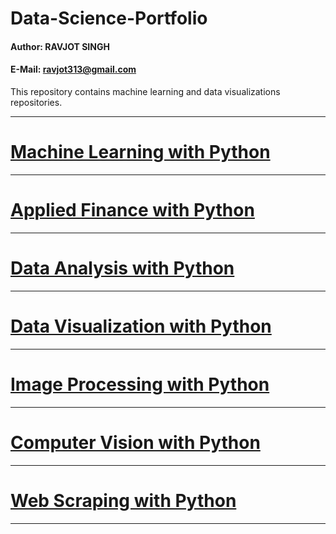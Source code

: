 # Data-Science-Portfolio

#### Author: RAVJOT SINGH

#### E-Mail: ravjot313@gmail.com


This repository contains machine learning and data visualizations repositories.

------------------------------------------------------------------------------------

# [Machine Learning with Python](https://github.com/Ravjot03/Machine-Learning-with-Python)

------------------------------------------------------------------------------------

# [Applied Finance with Python](https://github.com/Ravjot03/Applied-Finance-with-Python) 

------------------------------------------------------------------------------------

# [Data Analysis with Python](https://github.com/Ravjot03/Merging-DataFrames-with-pandas)

------------------------------------------------------------------------------------

# [Data Visualization with Python](https://github.com/Ravjot03/Data-Visualization-with-Python)

------------------------------------------------------------------------------------

# [Image Processing with Python](https://github.com/Ravjot03/Image-Processing)

------------------------------------------------------------------------------------

# [Computer Vision with Python](https://github.com/Ravjot03/Computer-Vision-with-Python)

------------------------------------------------------------------------------------

# [Web Scraping with Python](https://github.com/Ravjot03/Selenium-with-Python)

------------------------------------------------------------------------------------
